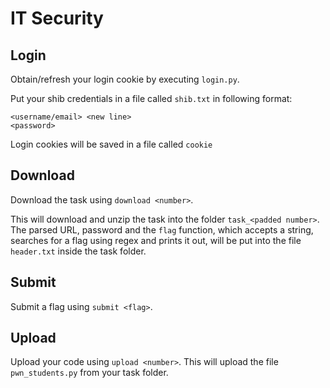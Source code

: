 # IT Security

## Login
Obtain/refresh your login cookie by executing `login.py`.

Put your shib credentials in a file called `shib.txt`
in following format:
```
<username/email> <new line>
<password>
```
Login cookies will be saved in a file called `cookie`

## Download
Download the task using `download <number>`.

This will download and unzip the task
into the folder `task_<padded number>`.
The parsed URL, password and the
`flag` function, which accepts a string,
searches for a flag using regex and prints it out,
will be put into the file `header.txt`
inside the task folder.

## Submit
Submit a flag using `submit <flag>`.

## Upload
Upload your code using `upload <number>`.
This will upload the file `pwn_students.py`
from your task folder.
